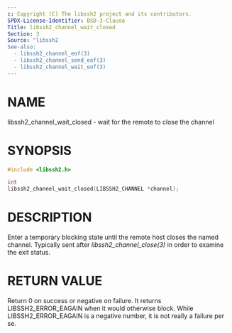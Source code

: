 ```yaml
---
c: Copyright (C) The libssh2 project and its contributors.
SPDX-License-Identifier: BSD-3-Clause
Title: libssh2_channel_wait_closed
Section: 3
Source: "libssh2
See-also:
  - libssh2_channel_eof(3)
  - libssh2_channel_send_eof(3)
  - libssh2_channel_wait_eof(3)
---
```


# NAME

libssh2_channel_wait_closed - wait for the remote to close the channel

# SYNOPSIS

~~~c
#include <libssh2.h>

int
libssh2_channel_wait_closed(LIBSSH2_CHANNEL *channel);
~~~

# DESCRIPTION

Enter a temporary blocking state until the remote host closes the named
channel. Typically sent after *libssh2_channel_close(3)* in order to
examine the exit status.

# RETURN VALUE

Return 0 on success or negative on failure. It returns LIBSSH2_ERROR_EAGAIN
when it would otherwise block. While LIBSSH2_ERROR_EAGAIN is a negative
number, it is not really a failure per se.
